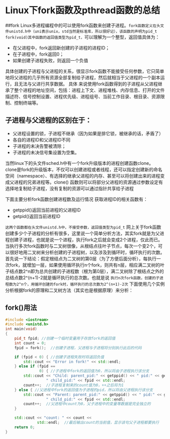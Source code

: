 # Linux下fork函数及pthread函数的总结


##fork
Linux多进程编程中的可以使用fork函数来创建子进程。`fork函数定义在头文件unistd.h中（uni表示unix，std当然是标准库，所以很好记），该函数的声明为pid_t fork(void)其中函数的返回值类型为pid_t，`可以理解为一个整型，返回值具体为：

- 在父进程中，fork返回新创建的子进程的进程ID；
- 在子进程中，fork返回0；
- 如果创建子进程失败，则返回一个负值

具体创建的子进程与父进程的关系，很显示fork函数不能接受任何参数，它只简单地将父进程的几乎所有资源全部复制给子进程，然后就相当于父进程的一个副本运行，且无法与父进行共享数据。
具体 来说使用fork函数得到的子进程从父进程继承了整个进程的地址空间，包括：进程上下文、进程堆栈、内存信息、打开的文件描述符、信号控制设置、进程优先级、进程组号、当前工作目录、根目录、资源限制、控制终端等。

## 子进程与父进程的区别在于：

- 父进程设置的锁，子进程不继承（因为如果是排它锁，被继承的话，矛盾了）
- 各自的进程ID和父进程ID不同
- 子进程的未决告警被清除；
- 子进程的未决信号集设置为空集。


当然linux下的头文件sched.h中有一个fork升级版本的进程创建函数clone。clone是fork的升级版本，不仅可以创建进程或者线程，还可以指定创建新的命名空间（namespace）、有选择的继承父进程的内存、甚至可以将创建出来的进程变成父进程的兄弟进程等。clone() 函数则可以将部分父进程的资源通过参数设定有选择地复制给子进程，没有复制的资源可以通过指针共享给子进程

下面主要分析fork函数创建进程数及运行情况
获取进程ID的相关函数有：

- getppid()返回当前进程的父进程ID
- getpid()返回当前进程ID

`这两个函数都在头文件unistd.h中，不接受参数，返回值类型为pid_t`
网上关于fork函数创建多少个子进程的分析有很多，这里说一个简单分析方法，其实fork就是为父进程创建子进程，也就是说一个进程，执行fork之后就会变成2个进程，仅此而已。当执行多次fork函数时与二叉树很像，从根结点往叶子节点，每次一个变2个，可以很好地用二叉树来分析创建的子进程树，以及涉及到循环时，循环执行的次数。首先说一下结论：假定根结点为二叉树的第0层（为了方便后面分析），每执行一次fork，就增加一层，如果使用循环执行n个fork，则共有n层，相应满二叉树的叶子结点数2^n即为总共创建的子进程数（根为第0层），满二叉树除了根结点之外的总结点数2^(n+1)-2就是循环执行的总次数。也就是说 `执行n次fork函数，创建的子进程数为2^n个，用循环创建的fork时，循环执行的总次数为2^(n+1)-2次`
下面使用几个实例分析根据fork的原理和二叉树方法（其实也是根据原理）来分析：


## fork()用法

```cpp
#include <iostream>
#include <unistd.h>
int main(void)
{
    pid_t fpid; //创建一个临时变量用于存放fork的返回值
    int count = 0;
    fpid = fork();  //创建子进程，父进程与子进程将分别执行此后的代码

    if (fpid < 0) { //创建子进程失败时将返回负值
        std::cout << "Error in fork!" << std::endl;
    } else if (fpid ==
               0) { //子进程中fork的返回值为0，所以将由子进程执行该分支
        std::cout << "Child: parent_pid:" << getppid() << " pid:" << getpid() <<
                  " child_pid:" << fpid << std::endl;
        count++;  //子进程复制来的count值为0，++之后将为1
    } else { //父进程中fork的返回值为子进程的pid，所以将由父进程执行该分支
        std::cout << "Parent: parent_pid:" << getppid() << " pid:" << getpid() <<
                  " child_pid:" << fpid << std::endl;
        count++;  //父进程中count为0，父子进程中的变量等数据是完全独立的
    }

    std::cout << "count: " << count <<
              std::endl;  //最后输出count的当前值，显示该句父子进程都要执行
    return 0;
}
```

